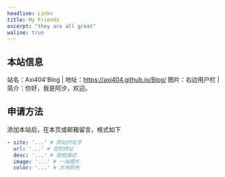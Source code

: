```yaml
---
headline: Links
title: My Friends
excerpt: "they are all great"
waline: true
---
```


## 本站信息

<div class="flex gap-5">
  <span>站名：Axi404'Blog</span>
  <span>|</span>
  <span>
  地址：<a href="https://axi404.github.io/Blog/">https://axi404.github.io/Blog/</a>
  </span>
  <span>图片：右边用户栏</span>
  <span>|</span>
  <span>简介：你好，我是阿汐，欢迎。</span>
</div>

## 申请方法

添加本站后，在本页或邮箱留言，格式如下

```yaml
- site: '...' # 网站的名字
  url: '...' # 您的网址
  desc: '...' # 简短描述
  image: '...' # 一张图片
  color: '...' # 方块颜色
```


<br />
<br />

<hairy-links 
  :links="[
    {
      name: '優萌初華',
      url: 'https://shoka.lostyu.me',
      image: 'https://cdn.jsdelivr.net/gh/amehime/shoka@latest/images/avatar.jpg',
      color: '#e9546b',
      desc: '琉璃的医学 & 编程笔记',
    },
  ]"
/>